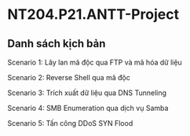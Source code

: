 # NT204.P21.ANTT-Project
## Danh sách kịch bản
Scenario 1: Lây lan mã độc qua FTP và mã hóa dữ liệu

Scenario 2: Reverse Shell qua mã độc

Scenario 3: Trích xuất dữ liệu qua DNS Tunneling

Scenario 4: SMB Enumeration qua dịch vụ Samba

Scenario 5: Tấn công DDoS SYN Flood